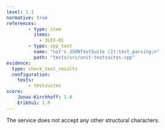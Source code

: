 ```yaml
---
level: 1.1
normative: true
references:
        - type: item
          items:
            - JLEX-01
        - type: cpp_test
          name: "nst's JSONTestSuite (2);test_parsing;n"
          path: "tests/src/unit-testsuites.cpp"
evidence:
  type: check_test_results
  configuration:
    tests: 
        - testsuites
score:
    Jonas-Kirchhoff: 1.0
    Erikhu1: 1.0
---
```


The service does not accept any other structural characters.
